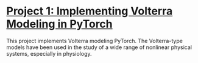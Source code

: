 # [Project 1: Implementing Volterra Modeling in PyTorch](https://github.com/bchenley/Portfolio)

This project implements Volterra modeling PyTorch. The Volterra-type models have been used in the study of a wide range of nonlinear physical systems, especially in physiology. 

  

